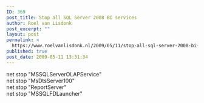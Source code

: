 ```yaml
---
ID: 369
post_title: Stop all SQL Server 2008 BI services
author: Roel van Lisdonk
post_excerpt: ""
layout: post
permalink: >
  https://www.roelvanlisdonk.nl/2009/05/11/stop-all-sql-server-2008-bi-services/
published: true
post_date: 2009-05-11 13:31:34
---
```

<p>net stop "MSSQLServerOLAPService"<br />net stop "MsDtsServer100"<br />net stop "ReportServer"<br />net stop "MSSQLFDLauncher"</p>
